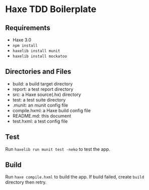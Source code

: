 Haxe TDD Boilerplate
====================

## Requirements ##

- Haxe 3.0
- `npm install`
- `haxelib install munit`
- `haxelib install mockatoo`

## Directories and Files ##

- build: a build target directory
- report: a test report directory
- src: a Haxe source(.hx) directory
- test: a test suite directory
- .munit: an munit config file
- compile.hxml: a Haxe build config file
- README.md: this document
- test.hxml: a test config file

## Test ##

Run `haxelib run munit test -neko` to test the app.

## Build ##

Run `haxe compile.hxml` to build the app.
If build failed, create `build` directory then retry.
